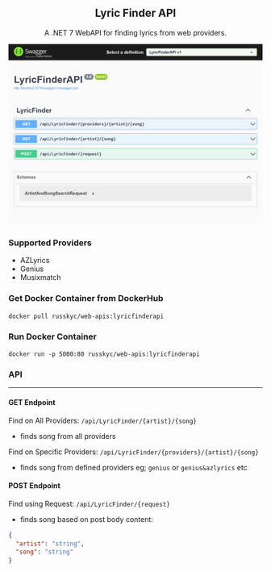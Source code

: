 ﻿<h2 align="center">Lyric Finder API</h2>

<p align="center">
A .NET 7 WebAPI for finding lyrics from web providers.
</p>

![](https://raw.githubusercontent.com/russkyc/lyric-finder-api/master/.resources/images/Swagger%20UI.png)

### Supported Providers
- AZLyrics
- Genius
- Musixmatch

### Get Docker Container from DockerHub
```
docker pull russkyc/web-apis:lyricfinderapi
```

### Run Docker Container

```
docker run -p 5000:80 russkyc/web-apis:lyricfinderapi
```

### API

---

#### GET Endpoint

Find on All Providers: `/api/LyricFinder/{artist}/{song}`
  - finds song from all providers

Find on Specific Providers: `/api/LyricFinder/{providers}/{artist}/{song}`
  - finds song from defined providers eg; `genius` or `genius&azlyrics` etc

#### POST Endpoint
Find using Request: `/api/LyricFinder/{request}`
  - finds song based on post body content:
```json
{
  "artist": "string",
  "song": "string"
}
```